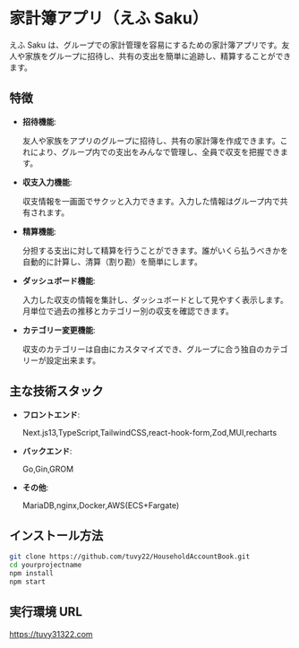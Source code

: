 # 家計簿アプリ（えふ Saku）

えふ Saku は、グループでの家計管理を容易にするための家計簿アプリです。友人や家族をグループに招待し、共有の支出を簡単に追跡し、精算することができます。

## 特徴

- **招待機能**:

  友人や家族をアプリのグループに招待し、共有の家計簿を作成できます。これにより、グループ内での支出をみんなで管理し、全員で収支を把握できます。

- **収支入力機能**:

  収支情報を一画面でサクッと入力できます。入力した情報はグループ内で共有されます。

- **精算機能**:

  分担する支出に対して精算を行うことができます。誰がいくら払うべきかを自動的に計算し、清算（割り勘）を簡単にします。

- **ダッシュボード機能**:

  入力した収支の情報を集計し、ダッシュボードとして見やすく表示します。月単位で過去の推移とカテゴリー別の収支を確認できます。

- **カテゴリー変更機能**:

  収支のカテゴリーは自由にカスタマイズでき、グループに合う独自のカテゴリーが設定出来ます。

## 主な技術スタック

- **フロントエンド**:

  Next.js13,TypeScript,TailwindCSS,react-hook-form,Zod,MUI,recharts

- **バックエンド**:

  Go,Gin,GROM

- **その他**:

  MariaDB,nginx,Docker,AWS(ECS+Fargate)

## インストール方法

```bash
git clone https://github.com/tuvy22/HouseholdAccountBook.git
cd yourprojectname
npm install
npm start
```

## 実行環境 URL

https://tuvy31322.com

